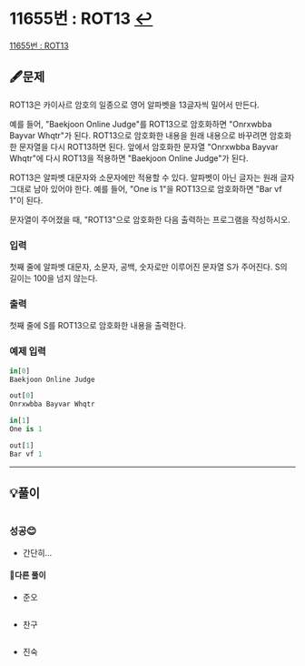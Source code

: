 # 11655번 : ROT13 [↩](../../acmicpc)

[11655번 : ROT13](https://www.acmicpc.net/problem/11655)

## 🖋️문제

ROT13은 카이사르 암호의 일종으로 영어 알파벳을 13글자씩 밀어서 만든다.

예를 들어, "Baekjoon Online Judge"를 ROT13으로 암호화하면 "Onrxwbba Bayvar Whqtr"가 된다. ROT13으로 암호화한 내용을 원래 내용으로 바꾸려면 암호화한 문자열을 다시 ROT13하면 된다. 앞에서 암호화한 문자열 "Onrxwbba Bayvar Whqtr"에 다시 ROT13을 적용하면 "Baekjoon Online Judge"가 된다.

ROT13은 알파벳 대문자와 소문자에만 적용할 수 있다. 알파벳이 아닌 글자는 원래 글자 그대로 남아 있어야 한다. 예를 들어, "One is 1"을 ROT13으로 암호화하면 "Bar vf 1"이 된다.

문자열이 주어졌을 때, "ROT13"으로 암호화한 다음 출력하는 프로그램을 작성하시오.

### 입력

첫째 줄에 알파벳 대문자, 소문자, 공백, 숫자로만 이루어진 문자열 S가 주어진다. S의 길이는 100을 넘지 않는다.

### 출력

첫째 줄에 S를 ROT13으로 암호화한 내용을 출력한다.

### 예제 입력

```python
in[0]
Baekjoon Online Judge

out[0]
Onrxwbba Bayvar Whqtr

in[1]
One is 1

out[1]
Bar vf 1
```

---

## 💡풀이

```python

```

###  성공😊

* 간단히...

#### 🤝다른 풀이

* 준오


```python

```

* 찬구

```java

```

* 진숙

```java

```

